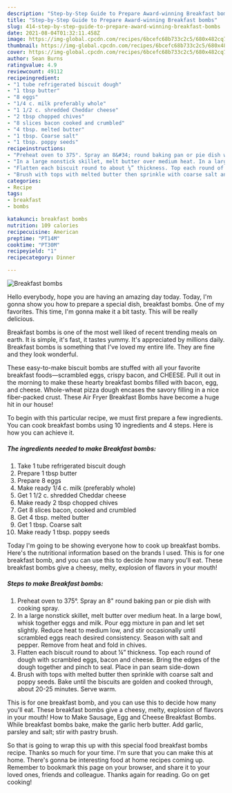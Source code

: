 ```yaml
---
description: "Step-by-Step Guide to Prepare Award-winning Breakfast bombs"
title: "Step-by-Step Guide to Prepare Award-winning Breakfast bombs"
slug: 414-step-by-step-guide-to-prepare-award-winning-breakfast-bombs
date: 2021-08-04T01:32:11.458Z
image: https://img-global.cpcdn.com/recipes/6bcefc68b733c2c5/680x482cq70/breakfast-bombs-recipe-main-photo.jpg
thumbnail: https://img-global.cpcdn.com/recipes/6bcefc68b733c2c5/680x482cq70/breakfast-bombs-recipe-main-photo.jpg
cover: https://img-global.cpcdn.com/recipes/6bcefc68b733c2c5/680x482cq70/breakfast-bombs-recipe-main-photo.jpg
author: Sean Burns
ratingvalue: 4.9
reviewcount: 49112
recipeingredient:
- "1 tube refrigerated biscuit dough"
- "1 tbsp butter"
- "8 eggs"
- "1/4 c. milk preferably whole"
- "1 1/2 c. shredded Cheddar cheese"
- "2 tbsp chopped chives"
- "8 slices bacon cooked and crumbled"
- "4 tbsp. melted butter"
- "1 tbsp. Coarse salt"
- "1 tbsp. poppy seeds"
recipeinstructions:
- "Preheat oven to 375°. Spray an 8&#34; round baking pan or pie dish with cooking spray."
- "In a large nonstick skillet, melt butter over medium heat. In a large bowl, whisk together eggs and milk. Pour egg mixture in pan and let set slightly. Reduce heat to medium low, and stir occasionally until scrambled eggs reach desired consistency. Season with salt and pepper. Remove from heat and fold in chives."
- "Flatten each biscuit round to about ¼” thickness. Top each round of dough with scrambled eggs, bacon and cheese. Bring the edges of the dough together and pinch to seal. Place in pan seam side-down"
- "Brush with tops with melted butter then sprinkle with coarse salt and poppy seeds. Bake until the biscuits are golden and cooked through, about 20-25 minutes. Serve warm."
categories:
- Recipe
tags:
- breakfast
- bombs

katakunci: breakfast bombs 
nutrition: 109 calories
recipecuisine: American
preptime: "PT14M"
cooktime: "PT30M"
recipeyield: "1"
recipecategory: Dinner

---
```



![Breakfast bombs](https://img-global.cpcdn.com/recipes/6bcefc68b733c2c5/680x482cq70/breakfast-bombs-recipe-main-photo.jpg)

Hello everybody, hope you are having an amazing day today. Today, I'm gonna show you how to prepare a special dish, breakfast bombs. One of my favorites. This time, I'm gonna make it a bit tasty. This will be really delicious.

Breakfast bombs is one of the most well liked of recent trending meals on earth. It is simple, it's fast, it tastes yummy. It's appreciated by millions daily. Breakfast bombs is something that I've loved my entire life. They are fine and they look wonderful.

These easy-to-make biscuit bombs are stuffed with all your favorite breakfast foods—scrambled eggs, crispy bacon, and CHEESE. Pull it out in the morning to make these hearty breakfast bombs filled with bacon, egg, and cheese. Whole-wheat pizza dough encases the savory filling in a nice fiber-packed crust. These Air Fryer Breakfast Bombs have become a huge hit in our house!


To begin with this particular recipe, we must first prepare a few ingredients. You can cook breakfast bombs using 10 ingredients and 4 steps. Here is how you can achieve it.

<!--inarticleads1-->

##### The ingredients needed to make Breakfast bombs:

1. Take 1 tube refrigerated biscuit dough
1. Prepare 1 tbsp butter
1. Prepare 8 eggs
1. Make ready 1/4 c. milk (preferably whole)
1. Get 1 1/2 c. shredded Cheddar cheese
1. Make ready 2 tbsp chopped chives
1. Get 8 slices bacon, cooked and crumbled
1. Get 4 tbsp. melted butter
1. Get 1 tbsp. Coarse salt
1. Make ready 1 tbsp. poppy seeds


Today I&#39;m going to be showing everyone how to cook up breakfast bombs. Here&#39;s the nutritional information based on the brands I used. This is for one breakfast bomb, and you can use this to decide how many you&#39;ll eat. These breakfast bombs give a cheesy, melty, explosion of flavors in your mouth! 

<!--inarticleads2-->

##### Steps to make Breakfast bombs:

1. Preheat oven to 375°. Spray an 8&#34; round baking pan or pie dish with cooking spray.
1. In a large nonstick skillet, melt butter over medium heat. In a large bowl, whisk together eggs and milk. Pour egg mixture in pan and let set slightly. Reduce heat to medium low, and stir occasionally until scrambled eggs reach desired consistency. Season with salt and pepper. Remove from heat and fold in chives.
1. Flatten each biscuit round to about ¼” thickness. Top each round of dough with scrambled eggs, bacon and cheese. Bring the edges of the dough together and pinch to seal. Place in pan seam side-down
1. Brush with tops with melted butter then sprinkle with coarse salt and poppy seeds. Bake until the biscuits are golden and cooked through, about 20-25 minutes. Serve warm.


This is for one breakfast bomb, and you can use this to decide how many you&#39;ll eat. These breakfast bombs give a cheesy, melty, explosion of flavors in your mouth! How to Make Sausage, Egg and Cheese Breakfast Bombs. While breakfast bombs bake, make the garlic herb butter. Add garlic, parsley and salt; stir with pastry brush. 

So that is going to wrap this up with this special food breakfast bombs recipe. Thanks so much for your time. I'm sure that you can make this at home. There's gonna be interesting food at home recipes coming up. Remember to bookmark this page on your browser, and share it to your loved ones, friends and colleague. Thanks again for reading. Go on get cooking!
